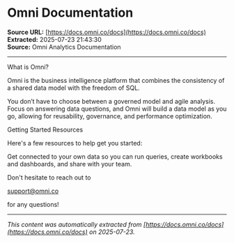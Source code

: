 # Omni Documentation

**Source URL:** [https://docs.omni.co/docs](https://docs.omni.co/docs)  
**Extracted:** 2025-07-23 21:43:30  
**Source:** Omni Analytics Documentation

---

What is Omni?

Omni is the business intelligence platform that combines the consistency of a shared data model with the freedom of SQL.

You don’t have to choose between a governed model and agile analysis. Focus on answering data questions, and Omni will build a data model as you go, allowing for reusability, governance, and performance optimization.

Getting Started Resources

Here's a few resources to help get you started:

Get connected to your own data so you can run queries, create workbooks and dashboards, and share with your team.

Don't hesitate to reach out to

support@omni.co

for any questions!

---

*This content was automatically extracted from [https://docs.omni.co/docs](https://docs.omni.co/docs) on 2025-07-23.*
